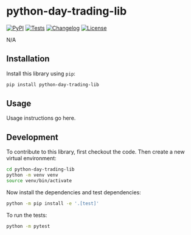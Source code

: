 # python-day-trading-lib

[![PyPI](https://img.shields.io/pypi/v/python-day-trading-lib.svg)](https://pypi.org/project/python-day-trading-lib/)
[![Tests](https://github.com/FelixHAUD/python-day-trading-lib/actions/workflows/test.yml/badge.svg)](https://github.com/FelixHAUD/python-day-trading-lib/actions/workflows/test.yml)
[![Changelog](https://img.shields.io/github/v/release/FelixHAUD/python-day-trading-lib?include_prereleases&label=changelog)](https://github.com/FelixHAUD/python-day-trading-lib/releases)
[![License](https://img.shields.io/badge/license-Apache%202.0-blue.svg)](https://github.com/FelixHAUD/python-day-trading-lib/blob/main/LICENSE)

N/A

## Installation

Install this library using `pip`:
```bash
pip install python-day-trading-lib
```
## Usage

Usage instructions go here.

## Development

To contribute to this library, first checkout the code. Then create a new virtual environment:
```bash
cd python-day-trading-lib
python -m venv venv
source venv/bin/activate
```
Now install the dependencies and test dependencies:
```bash
python -m pip install -e '.[test]'
```
To run the tests:
```bash
python -m pytest
```
